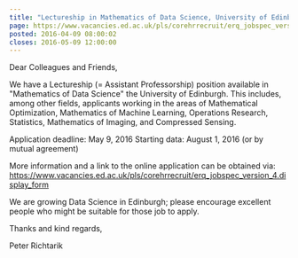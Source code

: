 ```yaml
---
title: "Lectureship in Mathematics of Data Science, University of Edinburgh"
page: https://www.vacancies.ed.ac.uk/pls/corehrrecruit/erq_jobspec_version_4.display_form
posted: 2016-04-09 08:00:02
closes: 2016-05-09 12:00:00
---
```


Dear Colleagues and Friends,

We have a Lectureship (= Assistant Professorship) position available in "Mathematics of Data Science" the University of Edinburgh. This includes, among other fields, applicants working in the areas of Mathematical Optimization, Mathematics of Machine Learning, Operations Research, Statistics, Mathematics of Imaging, and Compressed Sensing.

Application deadline: May 9, 2016
Starting data: August 1, 2016 (or by mutual agreement)

More information and a link to the online application can be obtained via:
<https://www.vacancies.ed.ac.uk/pls/corehrrecruit/erq_jobspec_version_4.display_form>

We are growing Data Science in Edinburgh; please encourage excellent people who might be suitable for those job to apply.

Thanks and kind regards,

Peter Richtarik
